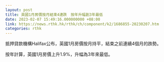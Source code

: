 ```yaml
---
layout: post
title: 英國1月房價按月結束4連跌　按年升幅創3年最低
date: 2023-02-07 15:49:16.000000000 +08:00
link: https://news.rthk.hk/rthk/ch/component/k2/1686855-20230207.htm
categories: rthk
---
```


抵押貸款機構Halifax公布，英國1月房價按月持平，結束之前連續4個月的跌勢。

按年計算，英國1月房價上升1.9%，升幅為3年來最低。
